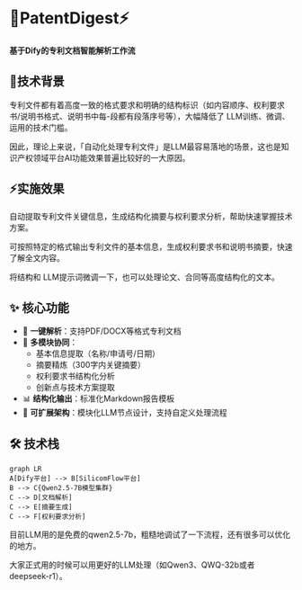 # 📄PatentDigest⚡

**基于Dify的专利文档智能解析工作流**  

## 🤔技术背景

专利文件都有着高度一致的格式要求和明确的结构标识（如内容顺序、权利要求书/说明书格式、说明书中每-段都有段落序号等），大幅降低了 LLM训练、微调、运用的技术门槛。

因此，理论上来说，「自动化处理专利文件」是LLM最容易落地的场景，这也是知识产权领域平台AI功能效果普遍比较好的一大原因。

## ⚡实施效果

自动提取专利文件关键信息，生成结构化摘要与权利要求分析，帮助快速掌握技术方案。

可按照特定的格式输出专利文件的基本信息，生成权利要求书和说明书摘要，快速了解全文内容。

将结构和 LLM提示词微调一下，也可以处理论文、合同等高度结构化的文本。

## ✨ 核心功能
- 📌 **一键解析**：支持PDF/DOCX等格式专利文档
- 🧠 **多模块协同**： 
  - 基本信息提取（名称/申请号/日期）
  - 摘要精炼（300字内关键摘要）
  - 权利要求书结构化分析
  - 创新点与技术方案提取
- 📊 **结构化输出**：标准化Markdown报告模板
- 🔧 **可扩展架构**：模块化LLM节点设计，支持自定义处理流程

## 🛠️ 技术栈
```mermaid
graph LR
A[Dify平台] --> B[SilicomFlow平台]
B --> C{Qwen2.5-7B模型集群}
C --> D[文档解析]
C --> E[摘要生成]
C --> F[权利要求分析]

```

目前LLM用的是免费的qwen2.5-7b，粗糙地调试了一下流程，还有很多可以优化的地方。

大家正式用的时候可以用更好的LLM处理（如Qwen3、QWQ-32b或者deepseek-r1）。
